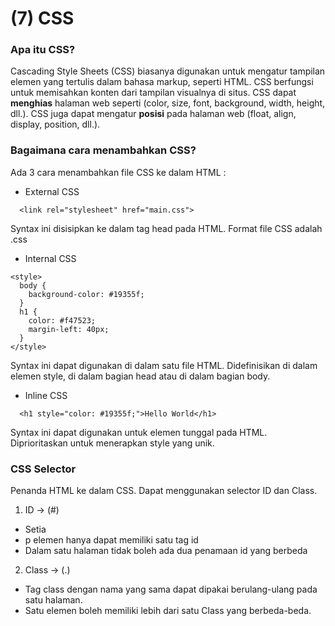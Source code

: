 # (7) CSS

### Apa itu CSS?
Cascading Style Sheets (CSS) biasanya digunakan untuk mengatur tampilan elemen yang tertulis dalam bahasa markup, seperti HTML. CSS berfungsi untuk memisahkan konten dari tampilan visualnya di situs. CSS dapat **menghias** halaman web seperti (color, size, font, background, width, height, dll.). CSS juga dapat mengatur **posisi** pada halaman web (float, align, display, position, dll.).

### Bagaimana cara menambahkan CSS?
Ada 3 cara menambahkan file CSS ke dalam HTML :

- External CSS
```
  <link rel="stylesheet" href="main.css">
```
Syntax ini disisipkan ke dalam tag head pada HTML. Format file CSS adalah .css

- Internal CSS
```
<style>
  body {
    background-color: #19355f;
  }
  h1 {
    color: #f47523;
    margin-left: 40px;
  }
</style>

```
Syntax ini dapat digunakan di dalam satu file HTML. Didefinisikan di dalam elemen style, di dalam bagian head atau di dalam bagian body.

- Inline CSS 
```
  <h1 style="color: #19355f;">Hello World</h1>
```
Syntax ini dapat digunakan untuk elemen tunggal pada HTML. Diprioritaskan untuk menerapkan style yang unik.


### CSS Selector
Penanda HTML ke dalam CSS. Dapat menggunakan selector ID dan Class.

1. ID -> (#)
- Setia
- p elemen hanya dapat memiliki satu tag id
- Dalam satu halaman tidak boleh ada dua penamaan id yang berbeda

2. Class -> (.)
- Tag class dengan nama yang sama dapat dipakai berulang-ulang pada satu halaman.
- Satu elemen boleh memiliki lebih dari satu Class yang berbeda-beda.